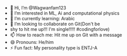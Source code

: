 - 👋 Hi, I’m @Wagwanfam123
- 👀 I’m interested in ML, Ai and computational physics
- 🌱 I’m currently learning: Arabic
- 💞️ I’m looking to collaborate on Git(Don't be
- shy to hit me up!!! I'm single!!!!! #codingforlove)
- 📫 How to reach me: Hit me up on Git with a message
- 😄 Pronouns: He/him
- ⚡ Fun fact: My personality type is ENTJ-A

<!---
Wagwanfam123/Wagwanfam123 is a ✨ special ✨ repository because its `README.md` (this file) appears on your GitHub profile.
You can click the Preview link to take a look at your changes.
--->
